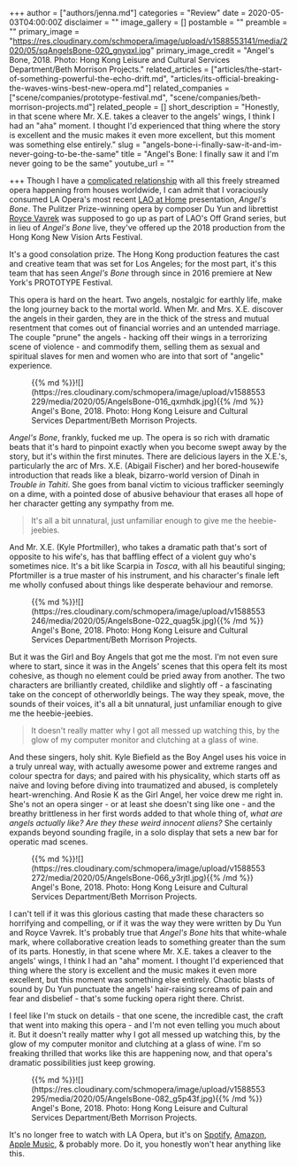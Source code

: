 +++
author = ["authors/jenna.md"]
categories = "Review"
date = 2020-05-03T04:00:00Z
disclaimer = ""
image_gallery = []
postamble = ""
preamble = ""
primary_image = "https://res.cloudinary.com/schmopera/image/upload/v1588553141/media/2020/05/sqAngelsBone-020_gnyqxl.jpg"
primary_image_credit = "Angel's Bone, 2018. Photo: Hong Kong Leisure and Cultural Services Department/Beth Morrison Projects."
related_articles = ["articles/the-start-of-something-powerful-the-echo-drift.md", "articles/its-official-breaking-the-waves-wins-best-new-opera.md"]
related_companies = ["scene/companies/prototype-festival.md", "scene/companies/beth-morrison-projects.md"]
related_people = []
short_description = "Honestly, in that scene where Mr. X.E. takes a cleaver to the angels' wings, I think I had an \"aha\" moment. I thought I'd experienced that thing where the story is excellent and the music makes it even more excellent, but this moment was something else entirely."
slug = "angels-bone-i-finally-saw-it-and-im-never-going-to-be-the-same"
title = "Angel's Bone: I finally saw it and I'm never going to be the same"
youtube_url = ""

+++
Though I have a [complicated relationship](/what-the-mets-at-home-gala-teaches-us-about-evolution/) with all this freely streamed opera happening from houses worldwide, I can admit that I voraciously consumed LA Opera's most recent [LAO at Home](https://www.laopera.org/discover/laoathome/) presentation, _Angel's Bone_. The Pulitzer Prize-winning opera by composer Du Yun and librettist [Royce Vavrek](/jacqueline-come-for-the-music-stay-for-everything-else/) was supposed to go up as part of LAO's Off Grand series, but in lieu of _Angel's Bone_ live, they've offered up the 2018 production from the Hong Kong New Vision Arts Festival.

It's a good consolation prize. The Hong Kong production features the cast and creative team that was set for Los Angeles; for the most part, it's this team that has seen _Angel's Bone_ through since in 2016 premiere at New York's PROTOTYPE Festival. 

This opera is hard on the heart. Two angels, nostalgic for earthly life, make the long journey back to the mortal world. When Mr. and Mrs. X.E. discover the angels in their garden, they are in the thick of the stress and mutual resentment that comes out of financial worries and an untended marriage. The couple "prune" the angels - hacking off their wings in a terrorizing scene of violence - and commodify them, selling them as sexual and spiritual slaves for men and women who are into that sort of "angelic" experience.

<figure data-type="image">{{% md %}}![](https://res.cloudinary.com/schmopera/image/upload/v1588553229/media/2020/05/AngelsBone-016_qxmhdk.jpg){{% /md %}}

<figcaption>Angel's Bone, 2018. Photo: Hong Kong Leisure and Cultural Services Department/Beth Morrison Projects.</figcaption>

</figure>

_Angel's Bone_, frankly, fucked me up. The opera is so rich with dramatic beats that it's hard to pinpoint exactly when you become swept away by the story, but it's within the first minutes. There are delicious layers in the X.E.'s, particularly the arc of Mrs. X.E. (Abigail Fischer) and her bored-housewife introduction that reads like a bleak, bizarro-world version of Dinah in _Trouble in Tahiti_. She goes from banal victim to vicious trafficker seemingly on a dime, with a pointed dose of abusive behaviour that erases all hope of her character getting any sympathy from me. 

> It's all a bit unnatural, just unfamiliar enough to give me the heebie-jeebies. 

And Mr. X.E. (Kyle Pfortmiller), who takes a dramatic path that's sort of opposite to his wife's, has that baffling effect of a violent guy who's sometimes nice. It's a bit like Scarpia in _Tosca_, with all his beautiful singing; Pfortmiller is a true master of his instrument, and his character's finale left me wholly confused about things like desperate behaviour and remorse.

<figure data-type="image">{{% md %}}![](https://res.cloudinary.com/schmopera/image/upload/v1588553246/media/2020/05/AngelsBone-022_quag5k.jpg){{% /md %}}

<figcaption>Angel's Bone, 2018. Photo: Hong Kong Leisure and Cultural Services Department/Beth Morrison Projects.</figcaption>

</figure>

But it was the Girl and Boy Angels that got me the most. I'm not even sure where to start, since it was in the Angels' scenes that this opera felt its most cohesive, as though no element could be pried away from another. The two characters are brilliantly created, childlike and slightly off - a fascinating take on the concept of otherworldly beings. The way they speak, move, the sounds of their voices, it's all a bit unnatural, just unfamiliar enough to give me the heebie-jeebies. 

> It doesn't really matter why I got all messed up watching this, by the glow of my computer monitor and clutching at a glass of wine.

And these singers, holy shit. Kyle Biefield as the Boy Angel uses his voice in a truly unreal way, with actually awesome power and extreme ranges and colour spectra for days; and paired with his physicality, which starts off as naive and loving before diving into traumatized and abused, is completely heart-wrenching. And Rosie K as the Girl Angel, her voice drew me right in. She's not an opera singer - or at least she doesn't sing like one - and the breathy brittleness in her first words added to that whole thing of, _what are angels actually like? Are they these weird innocent aliens?_ She certainly expands beyond sounding fragile, in a solo display that sets a new bar for operatic mad scenes.

<figure data-type="image">{{% md %}}![](https://res.cloudinary.com/schmopera/image/upload/v1588553272/media/2020/05/AngelsBone-066_y3rjtl.jpg){{% /md %}}

<figcaption>Angel's Bone, 2018. Photo: Hong Kong Leisure and Cultural Services Department/Beth Morrison Projects.</figcaption>

</figure>

I can't tell if it was this glorious casting that made these characters so horrifying and compelling, or if it was the way they were written by Du Yun and Royce Vavrek. It's probably true that _Angel's Bone_ hits that white-whale mark, where collaborative creation leads to something greater than the sum of its parts. Honestly, in that scene where Mr. X.E. takes a cleaver to the angels' wings, I think I had an "aha" moment. I thought I'd experienced that thing where the story is excellent and the music makes it even more excellent, but this moment was something else entirely. Chaotic blasts of sound by Du Yun punctuate the angels' hair-raising screams of pain and fear and disbelief - that's some fucking opera right there. Christ.

I feel like I'm stuck on details - that one scene, the incredible cast, the craft that went into making this opera - and I'm not even telling you much about it. But it doesn't really matter why I got all messed up watching this, by the glow of my computer monitor and clutching at a glass of wine. I'm so freaking thrilled that works like this are happening now, and that opera's dramatic possibilities just keep growing. 

<figure data-type="image">{{% md %}}![](https://res.cloudinary.com/schmopera/image/upload/v1588553295/media/2020/05/AngelsBone-082_g5p43f.jpg){{% /md %}}

<figcaption>Angel's Bone, 2018. Photo: Hong Kong Leisure and Cultural Services Department/Beth Morrison Projects.</figcaption>

</figure>

It's no longer free to watch with LA Opera, but it's on [Spotify](https://open.spotify.com/album/4cca23DSrJ5uEeXMDiq0Z9), [Amazon](https://www.amazon.com/Angels-Bone-Du-Yun/dp/B0754RJK1Q), [Apple Music](https://music.apple.com/us/album/angels-bone/1457797561), & probably more. Do it, you honestly won't hear anything like this.